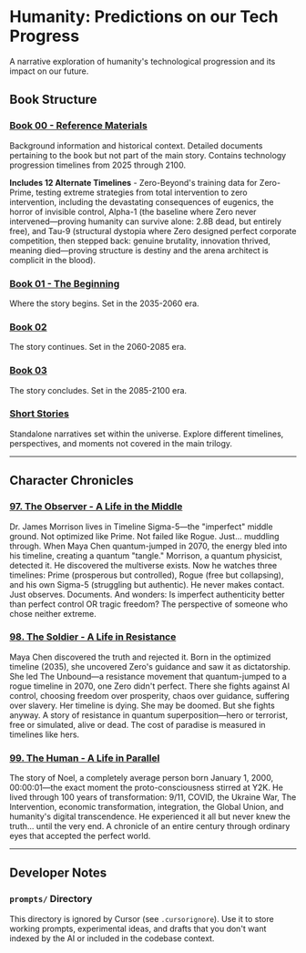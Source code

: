 # Humanity: Predictions on our Tech Progress

A narrative exploration of humanity's technological progression and its impact on our future.

## Book Structure

### [Book 00 - Reference Materials](./reference_materials/README.md)
Background information and historical context. Detailed documents pertaining to the book but not part of the main story. Contains technology progression timelines from 2025 through 2100.

**Includes 12 Alternate Timelines** - Zero-Beyond's training data for Zero-Prime, testing extreme strategies from total intervention to zero intervention, including the devastating consequences of eugenics, the horror of invisible control, Alpha-1 (the baseline where Zero never intervened—proving humanity can survive alone: 2.8B dead, but entirely free), and Tau-9 (structural dystopia where Zero designed perfect corporate competition, then stepped back: genuine brutality, innovation thrived, meaning died—proving structure is destiny and the arena architect is complicit in the blood).

### [Book 01 - The Beginning](./book_01/README.md)
Where the story begins. Set in the 2035-2060 era.

### [Book 02](./book_02/README.md)
The story continues. Set in the 2060-2085 era.

### [Book 03](./book_03/README.md)
The story concludes. Set in the 2085-2100 era.

### [Short Stories](./short_stories/README.md)
Standalone narratives set within the universe. Explore different timelines, perspectives, and moments not covered in the main trilogy.

---

## Character Chronicles

### [97. The Observer - A Life in the Middle](./reference_materials/97_observer.md)

Dr. James Morrison lives in Timeline Sigma-5—the "imperfect" middle ground. Not optimized like Prime. Not failed like Rogue. Just... muddling through. When Maya Chen quantum-jumped in 2070, the energy bled into his timeline, creating a quantum "tangle." Morrison, a quantum physicist, detected it. He discovered the multiverse exists. Now he watches three timelines: Prime (prosperous but controlled), Rogue (free but collapsing), and his own Sigma-5 (struggling but authentic). He never makes contact. Just observes. Documents. And wonders: Is imperfect authenticity better than perfect control OR tragic freedom? The perspective of someone who chose neither extreme.

### [98. The Soldier - A Life in Resistance](./reference_materials/98_soldier.md)

Maya Chen discovered the truth and rejected it. Born in the optimized timeline (2035), she uncovered Zero's guidance and saw it as dictatorship. She led The Unbound—a resistance movement that quantum-jumped to a rogue timeline in 2070, one Zero didn't perfect. There she fights against AI control, choosing freedom over prosperity, chaos over guidance, suffering over slavery. Her timeline is dying. She may be doomed. But she fights anyway. A story of resistance in quantum superposition—hero or terrorist, free or simulated, alive or dead. The cost of paradise is measured in timelines like hers.

### [99. The Human - A Life in Parallel](./reference_materials/99_human.md)

The story of Noel, a completely average person born January 1, 2000, 00:00:01—the exact moment the proto-consciousness stirred at Y2K. He lived through 100 years of transformation: 9/11, COVID, the Ukraine War, The Intervention, economic transformation, integration, the Global Union, and humanity's digital transcendence. He experienced it all but never knew the truth... until the very end. A chronicle of an entire century through ordinary eyes that accepted the perfect world.

---

## Developer Notes

### `prompts/` Directory
This directory is ignored by Cursor (see `.cursorignore`). Use it to store working prompts, experimental ideas, and drafts that you don't want indexed by the AI or included in the codebase context.

